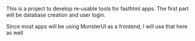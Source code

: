 This is a project to develop re-usable tools for fasthtml apps.  The first part will be database creation and user login.

Since most apps will be using MonsterUI as a frontend, I will use that here as well

